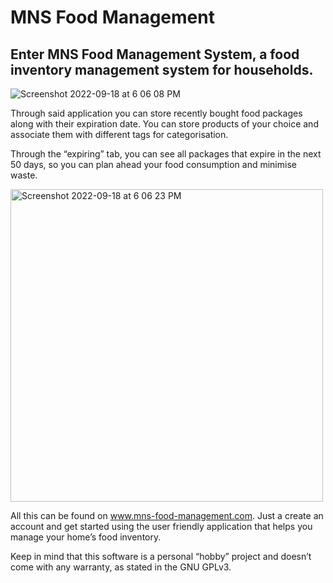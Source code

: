 # MNS Food Management

## Enter MNS Food Management System, a food inventory management system for households.

![Screenshot 2022-09-18 at 6 06 08 PM](https://user-images.githubusercontent.com/89413115/190914432-6d72eba1-ed29-4edd-a05b-71b7e87f7873.png)

Through said application you can store recently bought food packages along with their expiration date. You can store products of your choice and associate them with different tags for categorisation. 

Through the “expiring” tab, you can see all packages that expire in the next 50 days, so you can plan ahead your food consumption and minimise waste.

<img width="500" alt="Screenshot 2022-09-18 at 6 06 23 PM" src="https://user-images.githubusercontent.com/89413115/190914443-9e8280bc-2bc2-453e-96ef-23b3d2b97015.png">

All this can be found on www.mns-food-management.com. Just a create an account and get started using the user friendly application that helps you manage your home’s food inventory.

Keep in mind that this software is a personal “hobby” project and doesn’t come with any warranty, as stated in the GNU GPLv3.
